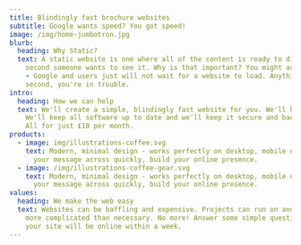 ```yaml
---
title: Blindingly fast brochure websites
subtitle: Google wants speed? You got speed!
image: /img/home-jumbotron.jpg
blurb:
  heading: Why Static?
  text: A static website is one where all of the content is ready to display the
    second someone wants to see it. Why is that important? You might ask. Simple
    - Google and users just will not wait for a website to load. Anything over a
    second, you're in trouble.
intro:
  heading: How we can help
  text: We'll create a simple, blindingly fast website for you. We'll host it.
    We'll keep all software up to date and we'll keep it secure and backed up.
    All for just £10 per month.
products:
  - image: img/illustrations-coffee.svg
    text: Modern, minimal design - works perfectly on desktop, mobile or tablet. Get
      your message across quickly, build your online presence.
  - image: /img/illustrations-coffee-gear.svg
    text: Modern, minimal design - works perfectly on desktop, mobile or tablet. Get
      your message across quickly, build your online presence.
values:
  heading: We make the web easy
  text: Websites can be baffling and expensive. Projects can run on and become way
    more complicated than necessary. No more! Answer some simple questions and
    your site will be online within a week.
---
```


